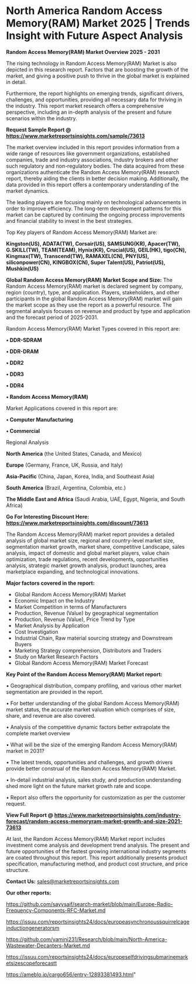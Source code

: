 # North America Random Access Memory(RAM) Market 2025 | Trends Insight with Future Aspect Analysis

<Strong> Random Access Memory(RAM) Market Overview 2025 - 2031</strong>

The rising technology in Random Access Memory(RAM) Market is also depicted in this research report. Factors that are boosting the growth of the market, and giving a positive push to thrive in the global market is explained in detail.

Furthermore, the report highlights on emerging trends, significant drivers, challenges, and opportunities, providing all necessary data for thriving in the industry. This report market research offers a comprehensive perspective, including an in-depth analysis of the present and future scenarios within the industry.

<strong>Request Sample Report @ <a href=https://www.marketreportsinsights.com/sample/73613>https://www.marketreportsinsights.com/sample/73613</a></strong>

The market overview included in this report provides information from a wide range of resources like government organizations, established companies, trade and industry associations, industry brokers and other such regulatory and non-regulatory bodies. The data acquired from these organizations authenticate the Random Access Memory(RAM) research report, thereby aiding the clients in better decision making. Additionally, the data provided in this report offers a contemporary understanding of the market dynamics.

The leading players are focusing mainly on technological advancements in order to improve efficiency. The long-term development patterns for this market can be captured by continuing the ongoing process improvements and financial stability to invest in the best strategies.

Top Key players of Random Access Memory(RAM) Market are:

<strong>Kingston(US), ADATA(TW), Corsair(US), SAMSUNG(KR), Apacer(TW), G.SKILL(TW), TEAM(TEAM), Hynix(KR), Crucial(US), GEIL(HK), tigo(CN), Kingmax(TW), Transcend(TW), RAMAXEL(CN), PNY(US), siliconpower(CN), KINGBOX(CN), Super Talent(US), Patriot(US), Mushkin(US)</strong>

<strong><b>Global Random Access Memory(RAM) Market Scope and Size:</b></strong>
The Random Access Memory(RAM) market is declared segment by company, region (country), type, and application. Players, stakeholders, and other participants in the global Random Access Memory(RAM) market will gain the market scope as they use the report as a powerful resource. The segmental analysis focuses on revenue and product by type and application and the forecast period of 2025-2031.

Random Access Memory(RAM) Market Types covered in this report are:

<strong>• DDR-SDRAM

• DDR-DRAM

• DDR2

• DDR3

• DDR4

• Random Access Memory(RAM)</strong>

Market Applications covered in this report are:

<strong>• Computer Manufacturing

• Commercial</strong> 

Regional Analysis

<strong>North America</strong> (the United States, Canada, and Mexico)

<strong>Europe</strong> (Germany, France, UK, Russia, and Italy)

<strong>Asia-Pacific</strong> (China, Japan, Korea, India, and Southeast Asia)

<strong>South America</strong> (Brazil, Argentina, Colombia, etc.)

<strong>The Middle East and Africa</strong> (Saudi Arabia, UAE, Egypt, Nigeria, and South Africa)

<strong>Go For Interesting Discount Here: <a href=https://www.marketreportsinsights.com/discount/73613>https://www.marketreportsinsights.com/discount/73613</a></strong>

The Random Access Memory(RAM) market report provides a detailed analysis of global market size, regional and country-level market size, segmentation market growth, market share, competitive Landscape, sales analysis, impact of domestic and global market players, value chain optimization, trade regulations, recent developments, opportunities analysis, strategic market growth analysis, product launches, area marketplace expanding, and technological innovations.

<strong><b>Major factors covered in the report:</b></strong>
<ul>
  <li>Global Random Access Memory(RAM) Market </li>
  <li>Economic Impact on the Industry</li>
  <li>Market Competition in terms of Manufacturers</li>
  <li>Production, Revenue (Value) by geographical segmentation</li>
  <li>Production, Revenue (Value), Price Trend by Type</li>
  <li>Market Analysis by Application</li>
  <li>Cost Investigation</li>
  <li>Industrial Chain, Raw material sourcing strategy and Downstream Buyers</li>
  <li>Marketing Strategy comprehension, Distributors and Traders</li>
  <li>Study on Market Research Factors</li>
  <li>Global Random Access Memory(RAM) Market Forecast</li>
</ul>

<strong><b>Key Point of the Random Access Memory(RAM) Market report:</b></strong>

• Geographical distribution, company profiling, and various other market segmentation are provided in the report.

• For better understanding of the global Random Access Memory(RAM) market status, the accurate market valuation which comprises of size, share, and revenue are also covered.

• Analysis of the competitive dynamic factors better extrapolate the complete market overview

• What will be the size of the emerging Random Access Memory(RAM) market in 2031?

• The latest trends, opportunities and challenges, and growth drivers provide better construal of the Random Access Memory(RAM) Market.

• In-detail industrial analysis, sales study, and production understanding shed more light on the future market growth rate and scope.

• Report also offers the opportunity for customization as per the customer request.

<strong><b>View Full Report @ <a href=https://www.marketreportsinsights.com/industry-forecast/random-access-memoryram-market-growth-and-size-2021-73613>https://www.marketreportsinsights.com/industry-forecast/random-access-memoryram-market-growth-and-size-2021-73613</a></b></strong>


At last, the Random Access Memory(RAM) Market report includes investment come analysis and development trend analysis. The present and future opportunities of the fastest growing international industry segments are coated throughout this report. This report additionally presents product specification, manufacturing method, and product cost structure, and price structure.

<strong>Contact Us:</strong>
sales@marketreportsinsights.com

<strong>Our other reports:</strong>

<a href=https://github.com/sayysaif/search-market/blob/main/Europe-Radio-Frequency-Components-RFC-Market.md>https://github.com/sayysaif/search-market/blob/main/Europe-Radio-Frequency-Components-RFC-Market.md</a>

<a href=https://issuu.com/reportsinsights24/docs/europeasynchronoussquirrelcageinductiongeneratorsm>https://issuu.com/reportsinsights24/docs/europeasynchronoussquirrelcageinductiongeneratorsm</a>

<a href=https://github.com/yamini231/Research/blob/main/North-America-Wastewater-Decanters-Market.md>https://github.com/yamini231/Research/blob/main/North-America-Wastewater-Decanters-Market.md</a>

<a href=https://issuu.com/reportsinsights24/docs/europeselfdrivingsubmarinemarketsizescopeforecastt>https://issuu.com/reportsinsights24/docs/europeselfdrivingsubmarinemarketsizescopeforecastt</a>

<a href=https://ameblo.jp/cargo656/entry-12893381493.html>https://ameblo.jp/cargo656/entry-12893381493.html</a>"
